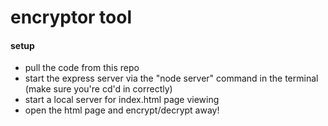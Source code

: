 # encryptor tool


#### setup

- pull the code from this repo
- start the express server via the "node server" command in the terminal (make sure you're cd'd in correctly)
- start a local server for index.html page viewing
- open the html page and encrypt/decrypt away!
